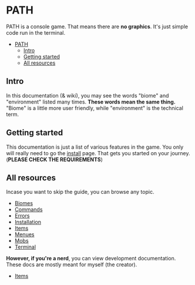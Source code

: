 # PATH

PATH is a console game. That means there are **no graphics**. It's just simple code run in the terminal.

- [PATH](#path)
  - [Intro](#intro)
  - [Getting started](#getting-started)
  - [All resources](#all-resources)

## Intro

In this documentation (& wiki), you may see the words "biome" and "environment" listed many times. **These words mean the same thing.** "Biome" is a little more user friendly, while "environment" is the technical term.

## Getting started

This documentation is just a list of various features in the game. You only will really need to go the [install](install.md) page. That gets you started on your journey. (**PLEASE CHECK THE REQUIREMENTS**)

## All resources

Incase you want to skip the guide, you can browse any topic.

- [Biomes](biomes.md)
- [Commands](commands.md)
- [Errors](errors.md)
- [Installation](install.md)
- [Items](items.md)
- [Menues](menu.md)
- [Mobs](mobs.md)
- [Terminal](terminal.md)

**However, if you're a nerd**, you can view development documentation. These docs are mostly meant for  myself (the creator).

- [Items](dev/items.md)